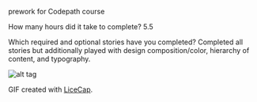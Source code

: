 prework for Codepath course

How many hours did it take to complete? 5.5

Which required and optional stories have you completed? Completed all stories but additionally played with design composition/color, hierarchy of content, and typography.

![alt tag](https://dl-web.dropbox.com/get/Codepath/tip_ck.gif?_subject_uid=54295995&w=AACM3LuMyCqi7pMjhj-MWRMOLkZPEr_IivQtYduziFsR0A)

GIF created with [LiceCap](http://www.cockos.com/licecap/).
